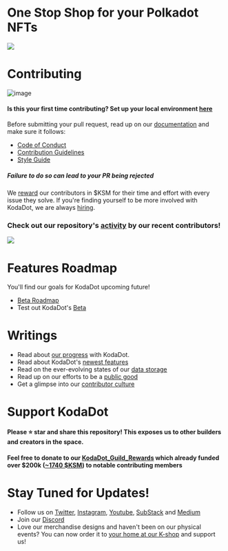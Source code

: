 # One Stop Shop for your Polkadot NFTs 

![](https://github.com/kodadot/kodadot-presskit/blob/main/v3/KODA_v3.png?raw=true)

# Contributing
![image](https://user-images.githubusercontent.com/5887929/217076362-464e1293-8a2d-43ee-829f-fba17408e4c3.png)

#### Is this your first time contributing? Set up your local environment [here](FIRST_TIME.md)
Before submitting your pull request, read up on our [documentation](https://docs.kodadot.xyz) and make sure it follows:

- [Code of Conduct](CODE_OF_CONDUCT.md)
- [Contribution Guidelines](CONTRIBUTING.md)
- [Style Guide](STYLE_GUIDE.md)

##### **Failure to do so can lead to your PR being rejected**
We [reward](REWARDS.md) our contributors in $KSM for their time and effort with every issue they solve. If you're finding yourself to be more involved with KodaDot, we are always [hiring](HIRING.md).

### **Check out our repository's [activity](ACTIVITY.md) by our recent contributors!**
<img src="https://contrib.rocks/image?repo=kodadot/nft-gallery" />

# Features Roadmap
You'll find our goals for KodaDot upcoming future!
- [Beta Roadmap](https://github.com/orgs/kodadot/projects/4/views/1)
- Test out KodaDot's [Beta](https://beta.kodadot.xyz/)

# Writings

- Read about [our progress](https://github.com/kodadot/nft-gallery/discussions/categories/meta-hours) with KodaDot.
- Read about KodaDot's [newest features](https://docs.kodadot.xyz/writings.html)
- Read on the ever-evolving states of our [data storage](https://medium.com/kodadot/on-the-past-present-and-future-of-data-storage-at-kodadot-7634a0c32530)
- Read up on our efforts to be a [public good](https://medium.com/kodadot/on-sustaining-open-source-as-a-public-good-a3e8c36e67d6)
- Get a glimpse into our [contributor culture](https://medium.com/kodadot/contributor-culture-at-kodadot-665243d3d6a6)


# Support KodaDot
#### Please ⭐️ **star** and **share** this repository! This exposes us to other builders and creators in the space.
#### Feel free to donate to our [KodaDot_Guild_Rewards](https://beta.kodadot.xyz/transfer?target=G29NScLSew5zqwmJAPupvJWDCDkpxKUhDnMeVdD2BBcnHar&usdamount=1000&donation=true) which already funded over $200k ([~1740 $KSM](https://dotscanner.com/Kusama/account/G29NScLSew5zqwmJAPupvJWDCDkpxKUhDnMeVdD2BBcnHar)) to notable contributing members

# Stay Tuned for Updates!
- Follow us on [Twitter](https://twitter.com/KodaDot), [Instagram](https://instagram.com/kodadot.xyz), [Youtube](https://www.youtube.com/channel/UCEULduld5NrqOL49k1KVjoA), [SubStack](https://kodadot.substack.com/) and [Medium](https://medium.com/kodadot)
- Join our [Discord](https://discord.gg/u6ymnbz4PR)
- Love our merchandise designs and haven't been on our physical events? You can now order it to [your home at our K-shop](https://shop.kodadot.xyz) and support us!
